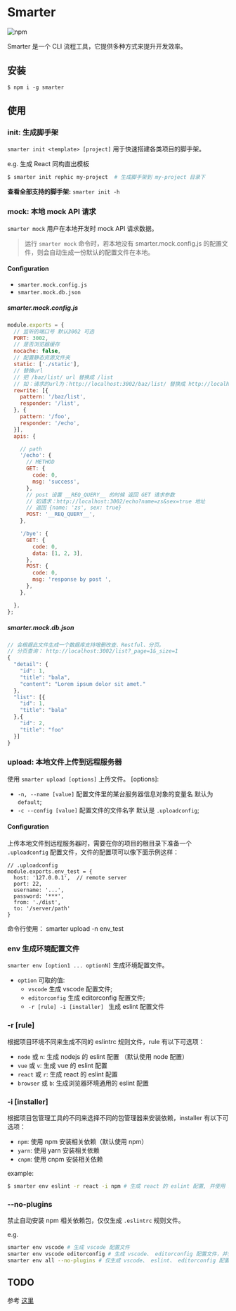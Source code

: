 # Smarter

![npm](https://img.shields.io/npm/v/smarter.svg?style=flat-square)

Smarter 是一个 CLI 流程工具，它提供多种方式来提升开发效率。

## 安装

```
$ npm i -g smarter
```

## 使用

### init: 生成脚手架

`smarter init <template> [project]` 用于快速搭建各类项目的脚手架。

e.g. 生成 React 同构直出模板

```bash
$ smarter init rephic my-project  # 生成脚手架到 my-project 目录下
```

**查看全部支持的脚手架:** `smarter init -h`

### mock: 本地 mock API 请求

`smarter mock` 用户在本地开发时 mock API 请求数据。

> 运行 `smarter mock` 命令时，若本地没有 smarter.mock.config.js 的配置文件，则会自动生成一份默认的配置文件在本地。

#### Configuration

- `smarter.mock.config.js`
- `smarter.mock.db.json`

##### smarter.mock.config.js

```javascript
module.exports = {
  // 监听的端口号 默认3002 可选
  PORT: 3002,
  // 是否浏览器缓存
  nocache: false,
  // 配置静态资源文件夹
  static: ['./static'],
  // 替换url
  // 把 /baz/list/ url 替换成 /list
  // 如：请求的url为：http://localhost:3002/baz/list/ 替换成 http://localhost:3002/list
  rewrite: [{
    pattern: '/baz/list',
    responder: '/list',
  }, {
    pattern: '/foo',
    responder: '/echo',
  }],
  apis: {

    // path
    '/echo': {
      // METHOD
      GET: {
        code: 0,
        msg: 'success',
      },
      // post 设置 __REQ_QUERY__ 的时候 返回 GET 请求参数
      // 如请求：http://localhost:3002/echo?name=zs&sex=true 地址
      // 返回 {name: 'zs', sex: true}
      POST: '__REQ_QUERY__',
    },

    '/bye': {
      GET: {
        code: 0,
        data: [1, 2, 3],
      },
      POST: {
        code: 0,
        msg: 'response by post ',
      },
    },

  },
};

```

##### smarter.mock.db.json

```javascript
// 会根据此文件生成一个数据库支持增删改查、Restful、分页。
// 分页查询： http://localhost:3002/list?_page=1&_size=1
{
  "detail": {
    "id": 1,
    "title": "bala",
    "content": "Lorem ipsum dolor sit amet."
  },
  "list": [{
    "id": 1,
    "title": "bala"
  },{
    "id": 2,
    "title": "foo"
  }]
}

```

### upload: 本地文件上传到远程服务器

使用 `smarter upload [options]` 上传文件。
[options]:
- `-n, --name [value]` 配置文件里的某台服务器信息对象的变量名 默认为 `default`;
- `-c --config [value]` 配置文件的文件名字 默认是 `.uploadconfig`;

#### Configuration

上传本地文件到远程服务器时，需要在你的项目的根目录下准备一个 `.uploadconfig` 配置文件，文件的配置项可以像下面示例这样：
```
// .uploadconfig
module.exports.env_test = {
  host: '127.0.0.1',  // remote server
  port: 22,
  username: '...',
  password: '***',
  from: './dist',
  to: '/server/path'
}
```
命令行使用：
smarter upload -n env_test

### env 生成环境配置文件

`smarter env [option1 ... optionN]` 生成环境配置文件。

- `option` 可取的值:
  - `vscode` 生成 vscode 配置文件;
  - `editorconfig` 生成 editorconfig 配置文件;
  - `-r [rule] -i [installer] ` 生成 eslint 配置文件

### **-r [rule]**

根据项目环境不同来生成不同的 eslintrc 规则文件，rule 有以下可选项：

- `node` 或 `n`: 生成 nodejs 的 eslint 配置 （默认使用 node 配置）
- `vue` 或 `v`: 生成 vue 的 eslint 配置
- `react` 或 `r`: 生成 react 的 eslint 配置
- `browser` 或 `b`: 生成浏览器环境通用的 eslint 配置

### **-i [installer]**

根据项目包管理工具的不同来选择不同的包管理器来安装依赖，installer 有以下可选项：

- `npm`: 使用 npm 安装相关依赖（默认使用 npm）
- `yarn`: 使用 yarn 安装相关依赖
- `cnpm`: 使用 cnpm 安装相关依赖

example:
```bash
$ smarter env eslint -r react -i npm # 生成 react 的 eslint 配置, 并使用 npm 来安装相关依赖
```

### **--no-plugins**

禁止自动安装 npm 相关依赖包，仅仅生成 `.eslintrc` 规则文件。

e.g.
```bash
smarter env vscode # 生成 vscode 配置文件
smarter env vscode editorconfig # 生成 vscode、 editorconfig 配置文件，并安装相关依赖
smarter env all --no-plugins # 仅生成 vscode、 eslint、 editorconfig 配置文件
```

## TODO

参考 [这里](https://github.com/jd-smart-fe/smarter/projects/1)
